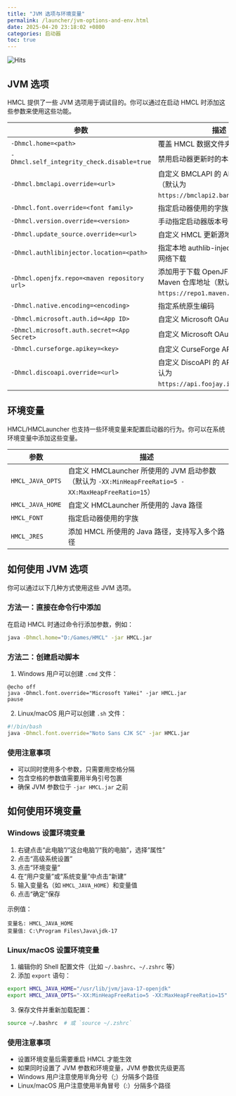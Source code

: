 ```yaml
---
title: "JVM 选项与环境变量"
permalink: /launcher/jvm-options-and-env.html
date: 2025-04-20 23:18:02 +0800
categories: 启动器
toc: true
---
```


![Hits](https://hits.zkitefly.eu.org/?tag=https%3A%2F%2Fdocs.hmcl.net%2Flauncher%2Fjvm-options-and-env.html)

## JVM 选项

HMCL 提供了一些 JVM 选项用于调试目的。你可以通过在启动 HMCL 时添加这些参数来使用这些功能。

| 参数 | 描述 |
|------|------|
| `-Dhmcl.home=<path>` | 覆盖 HMCL 数据文件夹路径 |
| `-Dhmcl.self_integrity_check.disable=true` | 禁用启动器更新时的本体完整性检查 |
| `-Dhmcl.bmclapi.override=<url>` | 自定义 BMCLAPI 的 API Root 地址（默认为 `https://bmclapi2.bangbang93.com`）|
| `-Dhmcl.font.override=<font family>` | 指定启动器使用的字族 |
| `-Dhmcl.version.override=<version>` | 手动指定启动器版本号 |
| `-Dhmcl.update_source.override=<url>` | 自定义 HMCL 更新源地址 |
| `-Dhmcl.authlibinjector.location=<path>` | 指定本地 authlib-injector 路径，不从网络下载 |
| `-Dhmcl.openjfx.repo=<maven repository url>` | 添加用于下载 OpenJFX 的自定义 Maven 仓库地址（默认为 `https://repo1.maven.org/maven2`）|
| `-Dhmcl.native.encoding=<encoding>` | 指定系统原生编码 |
| `-Dhmcl.microsoft.auth.id=<App ID>` | 自定义 Microsoft OAuth 应用程序 ID |
| `-Dhmcl.microsoft.auth.secret=<App Secret>` | 自定义 Microsoft OAuth 应用程序密钥 |
| `-Dhmcl.curseforge.apikey=<key>` | 自定义 CurseForge API 密钥 |
| `-Dhmcl.discoapi.override=<url>` | 自定义 DiscoAPI 的 API Root 地址（默认为 `https://api.foojay.io/disco/v3.0`）|

## 环境变量

HMCL/HMCLauncher 也支持一些环境变量来配置启动器的行为。你可以在系统环境变量中添加这些变量。

| 参数 | 描述 |
|------|------|
| `HMCL_JAVA_OPTS` | 自定义 HMCLauncher 所使用的 JVM 启动参数（默认为 `-XX:MinHeapFreeRatio=5 -XX:MaxHeapFreeRatio=15`）|
| `HMCL_JAVA_HOME` | 自定义 HMCLauncher 所使用的 Java 路径 |
| `HMCL_FONT` | 指定启动器使用的字族 |
| `HMCL_JRES` | 添加 HMCL 所使用的 Java 路径，支持写入多个路径 |

## 如何使用 JVM 选项

你可以通过以下几种方式使用这些 JVM 选项。

### 方法一：直接在命令行中添加

在启动 HMCL 时通过命令行添加参数，例如：

```bash
java -Dhmcl.home="D:/Games/HMCL" -jar HMCL.jar
```

### 方法二：创建启动脚本

1. Windows 用户可以创建 `.cmd` 文件：
```batch
@echo off
java -Dhmcl.font.override="Microsoft YaHei" -jar HMCL.jar
pause
```

2. Linux/macOS 用户可以创建 `.sh` 文件：
```bash
#!/bin/bash
java -Dhmcl.font.override="Noto Sans CJK SC" -jar HMCL.jar
```

### 使用注意事项

- 可以同时使用多个参数，只需要用空格分隔
- 包含空格的参数值需要用半角引号包裹
- 确保 JVM 参数位于 `-jar HMCL.jar` 之前

## 如何使用环境变量

### Windows 设置环境变量

1. 右键点击“此电脑”/“这台电脑”/“我的电脑”，选择“属性”
2. 点击“高级系统设置”
3. 点击“环境变量”
4. 在“用户变量”或“系统变量”中点击“新建”
5. 输入变量名（如 `HMCL_JAVA_HOME`）和变量值
6. 点击“确定”保存

示例值：
```
变量名: HMCL_JAVA_HOME
变量值: C:\Program Files\Java\jdk-17
```

### Linux/macOS 设置环境变量

1. 编辑你的 Shell 配置文件（比如 `~/.bashrc`、`~/.zshrc` 等）
2. 添加 `export` 语句：

```bash
export HMCL_JAVA_HOME="/usr/lib/jvm/java-17-openjdk"
export HMCL_JAVA_OPTS="-XX:MinHeapFreeRatio=5 -XX:MaxHeapFreeRatio=15"
```

3. 保存文件并重新加载配置：
```bash
source ~/.bashrc  # 或 `source ~/.zshrc`
```

### 使用注意事项

- 设置环境变量后需要重启 HMCL 才能生效
- 如果同时设置了 JVM 参数和环境变量，JVM 参数优先级更高
- Windows 用户注意使用半角分号（;）分隔多个路径
- Linux/macOS 用户注意使用半角冒号（:）分隔多个路径

